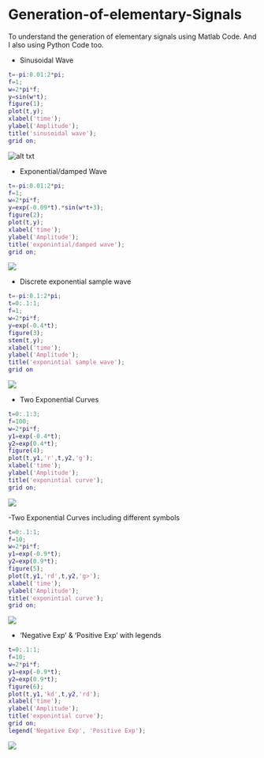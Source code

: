 # Generation-of-elementary-Signals
To understand the generation of elementary signals using Matlab Code. And I also using Python Code too.

- Sinusoidal Wave
```matlab
t=-pi:0.01:2*pi;
f=1;
w=2*pi*f;
y=sin(w*t);
figure(1);
plot(t,y);
xlabel('time');
ylabel('Amplitude');
title('sinusoidal wave');
grid on;

```
![alt txt](https://github.com/Nahid-Ahsan/Generation-of-elementary-Signals/blob/master/fig1.png)

- Exponential/damped Wave
```matlab
t=-pi:0.01:2*pi;
f=1;
w=2*pi*f;
y=exp(-0.09*t).*sin(w*t+3);
figure(2);
plot(t,y);
xlabel('time');
ylabel('Amplitude');
title('exponintial/damped wave');
grid on;
```
![](https://github.com/Nahid-Ahsan/Generation-of-elementary-Signals/blob/master/fig2.png)

- Discrete exponential sample wave
```matlab
t=-pi:0.1:2*pi;
t=0:.1:1;
f=1;
w=2*pi*f;
y=exp(-0.4*t);
figure(3);
stem(t,y);
xlabel('time');
ylabel('Amplitude');
title('exponintial sample wave');
grid on
```

![](https://github.com/Nahid-Ahsan/Generation-of-elementary-Signals/blob/master/fig3.png)

- Two Exponential Curves
```matlab
t=0:.1:3;
f=100;
w=2*pi*f;
y1=exp(-0.4*t);
y2=exp(0.4*t);
figure(4);
plot(t,y1,'r',t,y2,'g');
xlabel('time');
ylabel('Amplitude');
title('exponintial curve');
grid on;
```
![](https://github.com/Nahid-Ahsan/Generation-of-elementary-Signals/blob/master/fig4.png)

-Two Exponential Curves including different symbols
```matlab
t=0:.1:1;
f=10;
w=2*pi*f;
y1=exp(-0.9*t);
y2=exp(0.9*t);
figure(5);
plot(t,y1,'rd',t,y2,'g>');
xlabel('time');
ylabel('Amplitude');
title('exponintial curve');
grid on;
```

![](https://github.com/Nahid-Ahsan/Generation-of-elementary-Signals/blob/master/fig5.png)

- ‘Negative Exp’ & ‘Positive Exp’ with legends

```matlab
t=0:.1:1;
f=10;
w=2*pi*f;
y1=exp(-0.9*t);
y2=exp(0.9*t);
figure(6);
plot(t,y1,'kd',t,y2,'rd');
xlabel('time');
ylabel('Amplitude');
title('exponintial curve');
grid on;
legend('Negative Exp', 'Positive Exp');
```
![](https://github.com/Nahid-Ahsan/Generation-of-elementary-Signals/blob/master/fig6.png)





